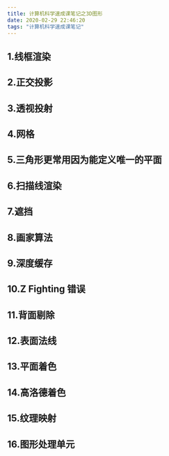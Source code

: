 ```yaml
---
title: 计算机科学速成课笔记之3D图形
date: 2020-02-29 22:46:20
tags: "计算机科学速成课笔记"
---
```

## 1.线框渲染

## 2.正交投影

## 3.透视投射
<!--more-->

## 4.网格

## 5.三角形更常用因为能定义唯一的平面

## 6.扫描线渲染

## 7.遮挡

## 8.画家算法

## 9.深度缓存

## 10.Z Fighting 错误

## 11.背面剔除

## 12.表面法线

## 13.平面着色

## 14.高洛德着色

## 15.纹理映射

## 16.图形处理单元